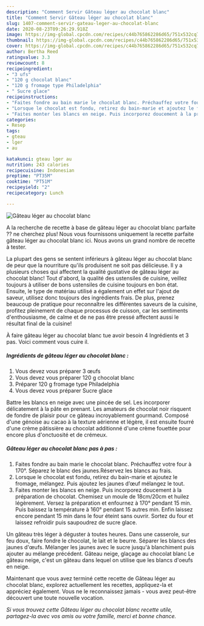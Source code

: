 ```yaml
---
description: "Comment Servir Gâteau léger au chocolat blanc"
title: "Comment Servir Gâteau léger au chocolat blanc"
slug: 1407-comment-servir-gateau-leger-au-chocolat-blanc
date: 2020-08-23T09:26:29.918Z
image: https://img-global.cpcdn.com/recipes/c44b765862286d65/751x532cq70/gateau-leger-au-chocolat-blanc-photo-principale-de-la-recette.jpg
thumbnail: https://img-global.cpcdn.com/recipes/c44b765862286d65/751x532cq70/gateau-leger-au-chocolat-blanc-photo-principale-de-la-recette.jpg
cover: https://img-global.cpcdn.com/recipes/c44b765862286d65/751x532cq70/gateau-leger-au-chocolat-blanc-photo-principale-de-la-recette.jpg
author: Bertha Reed
ratingvalue: 3.3
reviewcount: 8
recipeingredient:
- "3 ufs"
- "120 g chocolat blanc"
- "120 g fromage type Philadelphia"
- " Sucre glace"
recipeinstructions:
- "Faites fondre au bain marie le chocolat blanc. Préchauffez votre four à 170°. Séparez le blanc des jaunes.Réservez les blancs au frais."
- "Lorsque le chocolat est fondu, retirez du bain-marie et ajoutez le fromage, mélangez. Puis ajoutez les jaunes d’œuf mélangez le tout."
- "Faites monter les blancs en neige. Puis incorporez doucement à la préparation de chocolat. Chemisez un moule de 18cm/20cm et huilez légèrement. Versez la préparation et enfournez à 170° pendant 15 min. Puis baissez la température à 160° pendant 15 autres min. Enfin laissez encore pendant 15 min dans le four éteint sans ouvrir. Sortez du four et laissez refroidir puis saupoudrez de sucre glace."
categories:
- Resep
tags:
- gteau
- lger
- au

katakunci: gteau lger au 
nutrition: 243 calories
recipecuisine: Indonesian
preptime: "PT35M"
cooktime: "PT51M"
recipeyield: "2"
recipecategory: Lunch

---
```



![Gâteau léger au chocolat blanc](https://img-global.cpcdn.com/recipes/c44b765862286d65/751x532cq70/gateau-leger-au-chocolat-blanc-photo-principale-de-la-recette.jpg)

A la recherche de recette à base de gâteau léger au chocolat blanc parfaite ?? ne cherchez plus! Nous vous fournissons uniquement la recette parfaite gâteau léger au chocolat blanc ici. Nous avons un grand nombre de recette à tester.

La plupart des gens se sentent inférieurs à gâteau léger au chocolat blanc de peur que la nourriture qu'ils produisent ne soit pas délicieuse. Il y a plusieurs choses qui affectent la qualité gustative de gâteau léger au chocolat blanc! Tout d'abord, la qualité des ustensiles de cuisine, veillez toujours à utiliser de bons ustensiles de cuisine toujours en bon état. Ensuite, le type de matériau utilisé a également un effet sur l'ajout de saveur, utilisez donc toujours des ingrédients frais. De plus, prenez beaucoup de pratique pour reconnaître les différentes saveurs de la cuisine, profitez pleinement de chaque processus de cuisson, car les sentiments d'enthousiasme, de calme et de ne pas être pressé affectent aussi le résultat final de la cuisine!

<!--inarticleads1-->

À faire gâteau léger au chocolat blanc tue avoir besoin 4 Ingrédients et 3 pas. Voici comment vous cuire il.

##### Ingrédients de gâteau léger au chocolat blanc :

1. Vous devez vous préparer 3 œufs
1. Vous devez vous préparer 120 g chocolat blanc
1. Préparer 120 g fromage type Philadelphia
1. Vous devez vous préparer  Sucre glace


Battre les blancs en neige avec une pincée de sel. Les incorporer délicatement à la pâte en prenant. Les amateurs de chocolat noir risquent de fondre de plaisir pour ce gâteau incroyablement gourmand. Composé d&#39;une génoise au cacao à la texture aérienne et légère, il est ensuite fourré d&#39;une crème pâtissière au chocolat additionné d&#39;une crème fouettée pour encore plus d&#39;onctuosité et de crémeux. 

<!--inarticleads2-->

##### Gâteau léger au chocolat blanc pas à pas :

1. Faites fondre au bain marie le chocolat blanc. Préchauffez votre four à 170°. Séparez le blanc des jaunes.Réservez les blancs au frais.
1. Lorsque le chocolat est fondu, retirez du bain-marie et ajoutez le fromage, mélangez. Puis ajoutez les jaunes d’œuf mélangez le tout.
1. Faites monter les blancs en neige. Puis incorporez doucement à la préparation de chocolat. Chemisez un moule de 18cm/20cm et huilez légèrement. Versez la préparation et enfournez à 170° pendant 15 min. Puis baissez la température à 160° pendant 15 autres min. Enfin laissez encore pendant 15 min dans le four éteint sans ouvrir. Sortez du four et laissez refroidir puis saupoudrez de sucre glace.


Un gâteau très léger à déguster à toutes heures. Dans une casserole, sur feu doux, faire fondre le chocolat, le lait et le beurre. Séparer les blancs des jaunes d&#39;œufs. Mélanger les jaunes avec le sucre jusqu&#39;à blanchiment puis ajouter au mélange précédent. Gâteau neige, glaçage au chocolat blanc Le gâteau neige, c&#39;est un gâteau dans lequel on utilise que les blancs d&#39;oeufs en neige. 

<!--inarticleads1-->

<p>
Maintenant que vous avez terminé cette recette de Gâteau léger au chocolat blanc, explorez actuellement les recettes, appliquez-la et appréciez également. Vous ne le reconnaissez jamais - vous avez peut-être découvert une toute nouvelle vocation.
</p>

<p>
<i>Si vous trouvez cette Gâteau léger au chocolat blanc recette utile, partagez-la avec vos amis ou votre famille, merci et bonne chance.</i>
</p>
